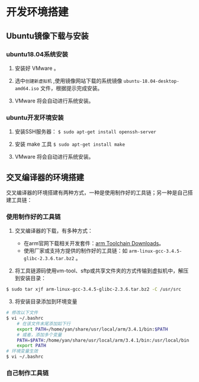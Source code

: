 # 开发环境搭建


## Ubuntu镜像下载与安装

### ubuntu18.04系统安装

1. 安装好 VMware 。

2. 选中`创建新虚拟机` ,使用镜像网站下载的系统镜像 `ubuntu-18.04-desktop-amd64.iso` 文件，根据提示完成安装。

3. VMware 将会自动进行系统安装。

### ubuntu开发环境安装

1. 安装SSH服务器：
    `$ sudo apt-get install openssh-server`

2. 安装 make 工具
    `$ sudo apt-get install make`
    
3. VMware 将会自动进行系统安装。

## 交叉编译器的环境搭建
    
交叉编译器的环境搭建有两种方式，一种是使用制作好的工具链；另一种是自己搭建工具链：

### 使用制作好的工具链

1. 交叉编译器的下载，有多种方式：

    - 在arm官网下载相关开发套件：[arm Toolchain Downloads](https://developer.arm.com/downloads/-/gnu-rm)。
    - 使用厂家或支持方提供的制作好的工具链：如 `arm-linux-gcc-3.4.5-glibc-2.3.6.tar.bz2` 。

2. 将工具链源码使用vm-tool、sftp或共享文件夹的方式传输到虚拟机中，解压到安装目录：

```bash
$ sudo tar xjf arm-linux-gcc-3.4.5-glibc-2.3.6.tar.bz2 -C /usr/src
```

3. 将安装目录添加到环境变量

```bash
# 修改以下文件
$ vi ~/.bashrc
    # 在该文件末尾添加如下行
    export PATH=/home/yan/share/usr/local/arm/3.4.1/bin:$PATH
    # 或者，添加多个变量
    PATH=$PATH:/home/yan/share/usr/local/arm/3.4.1/bin:/usr/local/bin
    export PATH
# 环境变量生效
$ vi ~/.bashrc
```

### 自己制作工具链